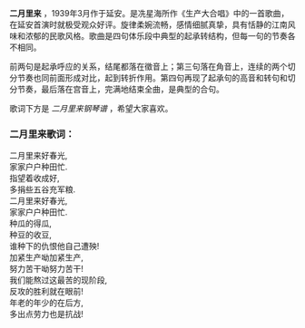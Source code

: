 

**二月里来**
，1939年3月作于延安。是冼星海所作《生产大合唱》中的一首歌曲，在延安首演时就极受观众好评。旋律柔婉流畅，感情细腻真挚，具有恬静的江南风味和浓郁的民歌风格。歌曲是四句体乐段中典型的起承转结构，但每一句的节奏各不相同。

  
前两句是起承呼应的关系，结尾都落在徵音上；第三句落在角音上，连续的两个切分节奏也同前面形成对比，起到转折作用。第四句再现了起承句的高音和转句和切分节奏，最后落在宫音上，完满地结束全曲，是典型的合句。

  
歌词下方是 _二月里来钢琴谱_ ，希望大家喜欢。

### 二月里来歌词：

二月里来好春光,  
家家户户种田忙.  
指望着收成好,  
多捐些五谷充军粮.  
二月里来好春光,  
家家户户种田忙.  
种瓜的得瓜,  
种豆的收豆,  
谁种下的仇恨他自己遭殃!  
加紧生产呦加紧生产,  
努力苦干呦努力苦干!  
我们能熬过这最苦的现阶段,  
反攻的胜利就在眼前!  
年老的年少的在后方,  
多出点劳力也是抗战!

